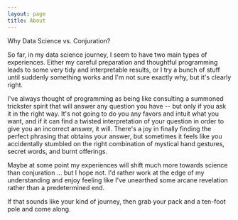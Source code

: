 ```yaml
---
layout: page
title: About
---
```


Why Data Science vs. Conjuration?

So far, in my data science journey, I seem to have two main types of experiences. Either my careful preparation and thoughtful programming leads to some very tidy and interpretable results, or I try a bunch of stuff until suddenly something works and I'm not sure exactly why, but it's clearly right.

I've always thought of programming as being like consulting a summoned trickster spirit that will answer any question you have -- but only if you ask it in the right way. It's not going to do you any favors and intuit what you want, and if it can find a twisted interpretation of your question in order to give you an incorrect answer, it will. There's a joy in finally finding the perfect phrasing that obtains your answer, but sometimes it feels like you accidentally stumbled on the right combination of mystical hand gestures, secret words, and burnt offerings.

Maybe at some point my experiences will shift much more towards science than conjuration ... but I hope not. I'd rather work at the edge of my understanding and enjoy feeling like I've unearthed some arcane revelation rather than a predetermined end.

If that sounds like your kind of journey, then grab your pack and a ten-foot pole and come along.

